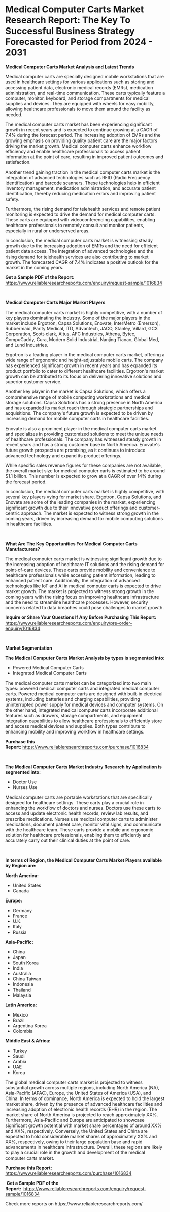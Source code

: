 <p><h1>Medical Computer Carts Market Research Report: The Key To Successful Business Strategy Forecasted for Period from 2024 - 2031</h1></p><p><strong>Medical Computer Carts Market Analysis and Latest Trends</strong></p>
<p><p>Medical computer carts are specially designed mobile workstations that are used in healthcare settings for various applications such as storing and accessing patient data, electronic medical records (EMRs), medication administration, and real-time communication. These carts typically feature a computer, monitor, keyboard, and storage compartments for medical supplies and devices. They are equipped with wheels for easy mobility, allowing healthcare professionals to move them around the facility as needed.</p><p>The medical computer carts market has been experiencing significant growth in recent years and is expected to continue growing at a CAGR of 7.4% during the forecast period. The increasing adoption of EMRs and the growing emphasis on providing quality patient care are the major factors driving the market growth. Medical computer carts enhance workflow efficiency and enable healthcare professionals to access patient information at the point of care, resulting in improved patient outcomes and satisfaction.</p><p>Another trend gaining traction in the medical computer carts market is the integration of advanced technologies such as RFID (Radio Frequency Identification) and barcode scanners. These technologies help in efficient inventory management, medication administration, and accurate patient identification, thereby reducing medication errors and improving patient safety.</p><p>Furthermore, the rising demand for telehealth services and remote patient monitoring is expected to drive the demand for medical computer carts. These carts are equipped with videoconferencing capabilities, enabling healthcare professionals to remotely consult and monitor patients, especially in rural or underserved areas.</p><p>In conclusion, the medical computer carts market is witnessing steady growth due to the increasing adoption of EMRs and the need for efficient patient data access. The integration of advanced technologies and the rising demand for telehealth services are also contributing to market growth. The forecasted CAGR of 7.4% indicates a positive outlook for the market in the coming years.</p></p>
<p><strong>Get a Sample PDF of the Report:&nbsp;</strong> <a href="https://www.reliableresearchreports.com/enquiry/request-sample/1016834">https://www.reliableresearchreports.com/enquiry/request-sample/1016834</a></p>
<p>&nbsp;</p>
<p><strong>Medical Computer Carts Major Market Players</strong></p>
<p><p>The medical computer carts market is highly competitive, with a number of key players dominating the industry. Some of the major players in the market include Ergotron, Capsa Solutions, Enovate, InterMetro (Emerson), Rubbermaid, Parity Medical, ITD, Advantech, JACO, Stanley, Villard, GCX Corporation, Scott-clark, Altus, AFC Industries, Athena, Bytec, CompuCaddy, Cura, Modern Solid Industrial, Nanjing Tianao, Global Med, and Lund Industries.</p><p>Ergotron is a leading player in the medical computer carts market, offering a wide range of ergonomic and height-adjustable mobile carts. The company has experienced significant growth in recent years and has expanded its product portfolio to cater to different healthcare facilities. Ergotron's market growth can be attributed to its focus on delivering innovative solutions and superior customer service.</p><p>Another key player in the market is Capsa Solutions, which offers a comprehensive range of mobile computing workstations and medical storage solutions. Capsa Solutions has a strong presence in North America and has expanded its market reach through strategic partnerships and acquisitions. The company's future growth is expected to be driven by increasing demand for mobile computer carts in healthcare facilities.</p><p>Enovate is also a prominent player in the medical computer carts market and specializes in providing customized solutions to meet the unique needs of healthcare professionals. The company has witnessed steady growth in recent years and has a strong customer base in North America. Enovate's future growth prospects are promising, as it continues to introduce advanced technology and expand its product offerings.</p><p>While specific sales revenue figures for these companies are not available, the overall market size for medical computer carts is estimated to be around $1.1 billion. This number is expected to grow at a CAGR of over 14% during the forecast period.</p><p>In conclusion, the medical computer carts market is highly competitive, with several key players vying for market share. Ergotron, Capsa Solutions, and Enovate are some of the leading companies in the market, experiencing significant growth due to their innovative product offerings and customer-centric approach. The market is expected to witness strong growth in the coming years, driven by increasing demand for mobile computing solutions in healthcare facilities.</p></p>
<p>&nbsp;</p>
<p><strong>What Are The Key Opportunities For Medical Computer Carts Manufacturers?</strong></p>
<p><p>The medical computer carts market is witnessing significant growth due to the increasing adoption of healthcare IT solutions and the rising demand for point-of-care devices. These carts provide mobility and convenience to healthcare professionals while accessing patient information, leading to enhanced patient care. Additionally, the integration of advanced technologies like IoT and AI in medical computer carts is expected to drive market growth. The market is projected to witness strong growth in the coming years with the rising focus on improving healthcare infrastructure and the need to streamline healthcare processes. However, security concerns related to data breaches could pose challenges to market growth.</p></p>
<p><strong>Inquire or Share Your Questions If Any Before Purchasing This Report:</strong> <a href="https://www.reliableresearchreports.com/enquiry/pre-order-enquiry/1016834">https://www.reliableresearchreports.com/enquiry/pre-order-enquiry/1016834</a></p>
<p>&nbsp;</p>
<p><strong>Market Segmentation</strong></p>
<p><strong>The Medical Computer Carts Market Analysis by types is segmented into:</strong></p>
<p><ul><li>Powered Medical Computer Carts</li><li>Integrated Medical Computer Carts</li></ul></p>
<p><p>The medical computer carts market can be categorized into two main types: powered medical computer carts and integrated medical computer carts. Powered medical computer carts are designed with built-in electrical systems, including batteries and charging capabilities, providing uninterrupted power supply for medical devices and computer systems. On the other hand, integrated medical computer carts incorporate additional features such as drawers, storage compartments, and equipment integration capabilities to allow healthcare professionals to efficiently store and access medical devices and supplies. Both types contribute to enhancing mobility and improving workflow in healthcare settings.</p></p>
<p><strong>Purchase this Report:&nbsp;</strong><a href="https://www.reliableresearchreports.com/purchase/1016834">https://www.reliableresearchreports.com/purchase/1016834</a></p>
<p>&nbsp;</p>
<p><strong>The Medical Computer Carts Market Industry Research by Application is segmented into:</strong></p>
<p><ul><li>Doctor Use</li><li>Nurses Use</li></ul></p>
<p><p>Medical computer carts are portable workstations that are specifically designed for healthcare settings. These carts play a crucial role in enhancing the workflow of doctors and nurses. Doctors use these carts to access and update electronic health records, review lab results, and prescribe medications. Nurses use medical computer carts to administer medications, document patient care, monitor vital signs, and communicate with the healthcare team. These carts provide a mobile and ergonomic solution for healthcare professionals, enabling them to efficiently and accurately carry out their clinical duties at the point of care.</p></p>
<p>&nbsp;</p>
<p><strong>In terms of Region, the Medical Computer Carts Market Players available by Region are:</strong></p>
<p>
    <p> <strong> North America: </strong>
        <ul>
            <li>United States</li>
            <li>Canada</li>
        </ul>
        </p> 
    <p> <strong> Europe: </strong>
        <ul>
            <li>Germany</li>
            <li>France</li>
            <li>U.K.</li>
            <li>Italy</li>
            <li>Russia</li>
        </ul>
        </p> 
    <p> <strong> Asia-Pacific: </strong>
        <ul>
            <li>China</li>
            <li>Japan</li>
            <li>South Korea</li>
            <li>India</li>
            <li>Australia</li>
            <li>China Taiwan</li>
            <li>Indonesia</li>
            <li>Thailand</li>
            <li>Malaysia</li>
        </ul>
        </p> 
    <p> <strong> Latin America: </strong>
        <ul>
            <li>Mexico</li>
            <li>Brazil</li>
            <li>Argentina Korea</li>
            <li>Colombia</li>
        </ul>
        </p> 
    <p> <strong> Middle East & Africa: </strong>
        <ul>
            <li>Turkey</li>
            <li>Saudi</li>
            <li>Arabia</li>
            <li>UAE</li>
            <li>Korea</li>
        </ul>
    </p>
    </p>
<p><p>The global medical computer carts market is projected to witness substantial growth across multiple regions, including North America (NA), Asia-Pacific (APAC), Europe, the United States of America (USA), and China. In terms of dominance, North America is expected to hold the largest market share, driven by the presence of advanced healthcare facilities and increasing adoption of electronic health records (EHR) in the region. The market share of North America is projected to reach approximately XX%. Furthermore, Asia-Pacific and Europe are anticipated to showcase significant growth potential with market share percentages of around XX% and XX%, respectively. Conversely, the United States and China are expected to hold considerable market shares of approximately XX% and XX%, respectively, owing to their large population base and rapid advancements in healthcare infrastructure. Overall, these regions are likely to play a crucial role in the growth and development of the medical computer carts market.</p></p>
<p><strong>Purchase this Report: </strong><a href="https://www.reliableresearchreports.com/purchase/1016834">https://www.reliableresearchreports.com/purchase/1016834</a></p>
<p>&nbsp;<strong>Get a Sample PDF of the Report:&nbsp;&nbsp;</strong><a href="https://www.reliableresearchreports.com/enquiry/request-sample/1016834">https://www.reliableresearchreports.com/enquiry/request-sample/1016834</a></p>
<p><strong></strong></p>
<p>Check more reports on https://www.reliableresearchreports.com/</p>